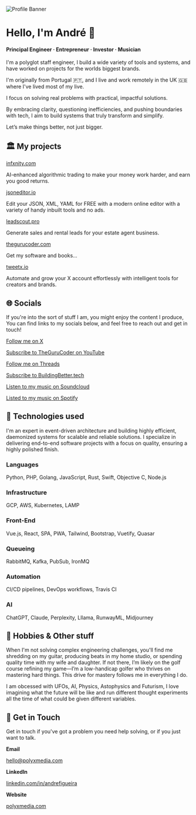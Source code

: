 ![Profile Banner](https://pbs.twimg.com/profile_banners/1526145993607196672/1726584439/1500x500)

# Hello, I'm André 👋
#### Principal Engineer · Entrepreneur · Investor · Musician 

I'm a polyglot staff engineer, I build a wide variety of tools and systems, and have worked on projects for the worlds biggest brands.

I'm originally from Portugal 🇵🇹, and I live and work remotely in the UK 🇬🇧 where I've lived most of my live.

I focus on solving real problems with practical, impactful solutions. 

By embracing clarity, questioning inefficiencies, and pushing boundaries with tech, I aim to build systems that truly transform and simplify. 

Let’s make things better, not just bigger.

## 🏛️ My projects

[infxnity.com](https://infxnity.com)

AI-enhanced algorithmic trading to make your money work harder, and earn you good returns.

[jsoneditor.io](https://jsoneditor.io)

Edit your JSON, XML, YAML for FREE with a modern online editor with a variety of handy inbuilt tools and no ads.

[leadscout.pro](https://leadscout.pro)

Generate sales and rental leads for your estate agent business.

[thegurucoder.com](https://thegurucoder.com)

Get my software and books...

[tweetx.io](https://tweetx.io)

Automate and grow your X account effortlessly with intelligent tools for creators and brands.

## 🌐 Socials
If you're into the sort of stuff I am, you might enjoy the content I produce, You can find links to my socials below, and feel free to reach out and get in touch!

[Follow me on X](https://x.com/snozberryface)

[Subscribe to TheGuruCoder on YouTube](https://www.youtube.com/thegurucoder)

[Follow me on Threads](https://threads.com/snozberryface)

[Subscribe to BuildingBetter.tech](https://buildingbetter.tech)

[Listen to my music on Soundcloud](https://soundcloud.com/polyx-official)

[Listed to my music on Spotify](https://open.spotify.com/artist/4PYOm2nq8O1vrnH6ej0Pnc)

## 📐 Technologies used
I'm an expert in event-driven architecture and building highly efficient, daemonized systems for scalable and reliable solutions. I specialize in delivering end-to-end software projects with a focus on quality, ensuring a highly polished finish.

### Languages
Python, PHP, Golang, JavaScript, Rust, Swift, Objective C, Node.js

### Infrastructure
GCP, AWS, Kubernetes, LAMP

### Front-End
Vue.js, React, SPA, PWA, Tailwind, Bootstrap, Vuetify, Quasar

### Queueing
RabbitMQ, Kafka, PubSub, IronMQ

### Automation
CI/CD pipelines, DevOps workflows, Travis CI

### AI
ChatGPT, Claude, Perplexity, Lllama, RunwayML, Midjourney

## 🎸 Hobbies & Other stuff

When I'm not solving complex engineering challenges, you'll find me shredding on my guitar, producing beats in my home studio, or spending quality time with my wife and daughter. If not there, I’m likely on the golf course refining my game—I’m a low-handicap golfer who thrives on mastering hard things. This drive for mastery follows me in everything I do.

I am obcessed with UFOs, AI, Physics, Astophysics and Futurism, I love imagining what the future will be like and run different thought experiments all the time of what could be given different variables.

## 📱 Get in Touch
Get in touch if you've got a problem you need help solving, or if you just want to talk.

**Email** 

[hello@polyxmedia.com](mailto:hello@polyxmedia.com)

**LinkedIn** 

[linkedin.com/in/andrefigueira](https://linkedin.com/in/andrefigueira)

**Website**

[polyxmedia.com](https://polyxmedia.com)
